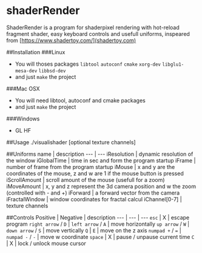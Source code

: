 # shaderRender

ShaderRender is a program for shaderpixel rendering with hot-reload fragment shader, easy keyboard controls and usefull uniforms, inspeared from [https://www.shadertoy.com/](shadertoy.com)

##Installation
###Linux
+ You will thoses packages `libtool` `autoconf` `cmake` `xorg-dev` `libglu1-mesa-dev` `libbsd-dev`
+ and just `make` the project

###Mac OSX
+ You will need libtool, autoconf and cmake packages
+ and just `make` the project

###Windows
+ GL HF

##Usage
./visualishader <shader file> [optional texture channels]

##Uniforms
name | description
--- | ---
iResolution | dynamic resolution of the window
iGlobalTime | time in sec and form the program startup
iFrame | number of frame from the program startup
iMouse | x and y are the coordinates of the mouse, z and w are 1 if the mouse button is pressed
iScrollAmount | scroll amount of the mouse (usefull for a zoom)
iMoveAmount | x, y and z represent the 3d camera position and w the zoom (controlled with - and +)
iForward | a forward vector from the camera
iFractalWindow | window coordinates for fractal calcul
iChannel[0-7] | texture channels

##Controls
Positive | Negative | description
--- | --- | ---
`esc` | X | escape program
`right arrow` / `D` | `left arrow` / `A` | move horizontally
`up arrow` / `W` | `down arrow` / `S` | move vertically
`Q` | `E` | move on the z axis
`numpad +` / `=` | `numpad -` / `-` | move w coordinate
`space` | X | pause / unpause current time
`C` | X | lock / unlock mouse cursor
